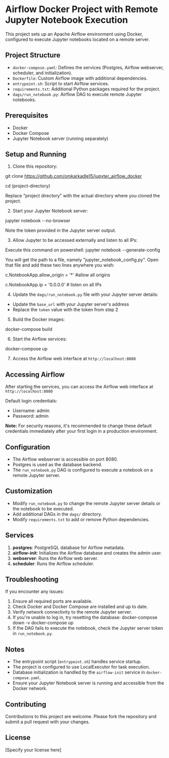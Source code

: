 # Airflow Docker Project with Remote Jupyter Notebook Execution

This project sets up an Apache Airflow environment using Docker, configured to execute Jupyter notebooks located on a remote server.

## Project Structure

- `docker-compose.yaml`: Defines the services (Postgres, Airflow webserver, scheduler, and initialization).
- `Dockerfile`: Custom Airflow image with additional dependencies.
- `entrypoint.sh`: Script to start Airflow services.
- `requirements.txt`: Additional Python packages required for the project.
- `dags/run_notebook.py`: Airflow DAG to execute remote Jupyter notebooks.

## Prerequisites

- Docker
- Docker Compose
- Jupyter Notebook server (running separately)

## Setup and Running

1. Clone this repository:

git clone https://github.com/omkarkadle15/jupyter_airflow_docker

cd (project-directory)

Replace "project directory" with the actual directory where you cloned the project.

2. Start your Jupyter Notebook server:

jupyter notebook --no-browser

Note the token provided in the Jupyter server output.

3. Allow Jupyter to be accessed externally and listen to all IPs:

Execute this command on powershell: jupyter notebook --generate-config

You will get the path to a file, namely "jupyter_notebook_config.py". Open that file and add these two lines anywhere you wish:

c.NotebookApp.allow_origin = '*' #allow all origins

c.NotebookApp.ip = '0.0.0.0' # listen on all IPs

4. Update the `dags/run_notebook.py` file with your Jupyter server details:

- Update the `base_url` with your Jupyter server's address
- Replace the `token` value with the token from step 2

5. Build the Docker images:

docker-compose build

6. Start the Airflow services:

docker-compose up

7. Access the Airflow web interface at `http://localhost:8080`

## Accessing Airflow

After starting the services, you can access the Airflow web interface at `http://localhost:8080`

Default login credentials:
- Username: admin
- Password: admin

**Note:** For security reasons, it's recommended to change these default credentials immediately after your first login in a production environment.

## Configuration

- The Airflow webserver is accessible on port 8080.
- Postgres is used as the database backend.
- The `run_notebook.py` DAG is configured to execute a notebook on a remote Jupyter server.

## Customization

- Modify `run_notebook.py` to change the remote Jupyter server details or the notebook to be executed.
- Add additional DAGs in the `dags/` directory.
- Modify `requirements.txt` to add or remove Python dependencies.

## Services

1. **postgres**: PostgreSQL database for Airflow metadata.
2. **airflow-init**: Initializes the Airflow database and creates the admin user.
3. **webserver**: Runs the Airflow web server.
4. **scheduler**: Runs the Airflow scheduler.

## Troubleshooting

If you encounter any issues:

1. Ensure all required ports are available.
2. Check Docker and Docker Compose are installed and up to date.
3. Verify network connectivity to the remote Jupyter server.
4. If you're unable to log in, try resetting the database:
docker-compose down -v
docker-compose up
5. If the DAG fails to execute the notebook, check the Jupyter server token in `run_notebook.py`.

## Notes

- The entrypoint script (`entrypoint.sh`) handles service startup.
- The project is configured to use LocalExecutor for task execution.
- Database initialization is handled by the `airflow-init` service in `docker-compose.yaml`.
- Ensure your Jupyter Notebook server is running and accessible from the Docker network.

## Contributing

Contributions to this project are welcome. Please fork the repository and submit a pull request with your changes.

## License

[Specify your license here]
